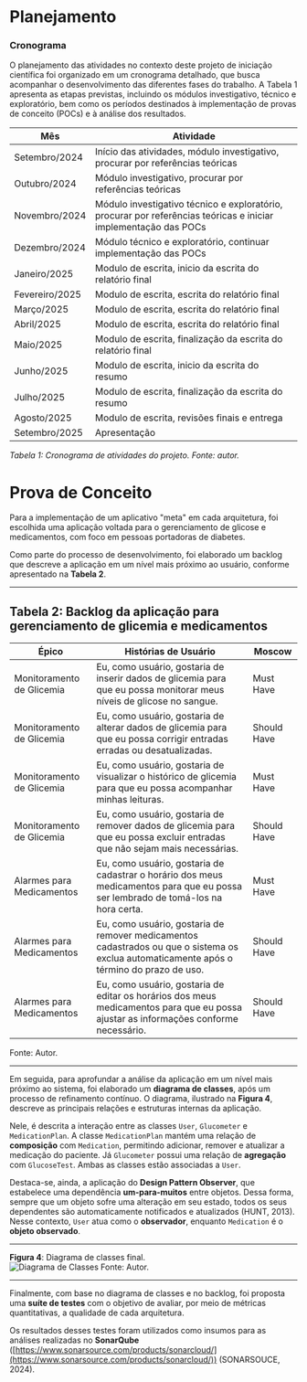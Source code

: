 # Planejamento

### Cronograma

O planejamento das atividades no contexto deste projeto de iniciação científica foi organizado em um cronograma detalhado, que busca acompanhar o desenvolvimento das diferentes fases do trabalho. A Tabela 1 apresenta as etapas previstas, incluindo os módulos investigativo, técnico e exploratório, bem como os períodos destinados à implementação de provas de conceito (POCs) e à análise dos resultados.

| **Mês**          | **Atividade**                                                                 |
|-------------------|-------------------------------------------------------------------------------|
| Setembro/2024     | Início das atividades, módulo investigativo, procurar por referências teóricas |
| Outubro/2024      | Módulo investigativo, procurar por referências teóricas                      |
| Novembro/2024     | Módulo investigativo técnico e exploratório, procurar por referências teóricas e iniciar implementação das POCs |
| Dezembro/2024     | Módulo técnico e exploratório, continuar implementação das POCs              |
| Janeiro/2025      | Modulo de escrita, inicio da escrita do relatório final                      |
| Fevereiro/2025    | Modulo de escrita, escrita do relatório final                                                                              |
| Março/2025        | Modulo de escrita, escrita do relatório final                                                                              |
| Abril/2025        | Modulo de escrita, escrita do relatório final                                                                              |
| Maio/2025         | Modulo de escrita, finalização da escrita do relatório final                                                                              |
| Junho/2025        | Modulo de escrita, inicio da escrita do resumo                                                                              |
| Julho/2025        | Modulo de escrita, finalização da escrita do resumo                                                                              |
| Agosto/2025       | Modulo de escrita, revisões finais e entrega                                                                              |
| Setembro/2025     | Apresentação                                                                              |

_Tabela 1: Cronograma de atividades do projeto. Fonte: autor._

# Prova de Conceito

Para a implementação de um aplicativo "meta" em cada arquitetura, foi escolhida uma aplicação voltada para o gerenciamento de glicose e medicamentos, com foco em pessoas portadoras de diabetes.  

Como parte do processo de desenvolvimento, foi elaborado um backlog que descreve a aplicação em um nível mais próximo ao usuário, conforme apresentado na **Tabela 2**.

---

## Tabela 2: Backlog da aplicação para gerenciamento de glicemia e medicamentos

| Épico                     | Histórias de Usuário                                                                                                                                         | Moscow      |
|----------------------------|-------------------------------------------------------------------------------------------------------------------------------------------------------------|-------------|
| Monitoramento de Glicemia  | Eu, como usuário, gostaria de inserir dados de glicemia para que eu possa monitorar meus níveis de glicose no sangue.                                       | Must Have   |
| Monitoramento de Glicemia  | Eu, como usuário, gostaria de alterar dados de glicemia para que eu possa corrigir entradas erradas ou desatualizadas.                                     | Should Have |
| Monitoramento de Glicemia  | Eu, como usuário, gostaria de visualizar o histórico de glicemia para que eu possa acompanhar minhas leituras.                                              | Must Have   |
| Monitoramento de Glicemia  | Eu, como usuário, gostaria de remover dados de glicemia para que eu possa excluir entradas que não sejam mais necessárias.                                  | Should Have |
| Alarmes para Medicamentos  | Eu, como usuário, gostaria de cadastrar o horário dos meus medicamentos para que eu possa ser lembrado de tomá-los na hora certa.                           | Must Have   |
| Alarmes para Medicamentos  | Eu, como usuário, gostaria de remover medicamentos cadastrados ou que o sistema os exclua automaticamente após o término do prazo de uso.                  | Should Have |
| Alarmes para Medicamentos  | Eu, como usuário, gostaria de editar os horários dos meus medicamentos para que eu possa ajustar as informações conforme necessário.                        | Should Have |

Fonte: Autor.  

---

Em seguida, para aprofundar a análise da aplicação em um nível mais próximo ao sistema, foi elaborado um **diagrama de classes**, após um processo de refinamento contínuo. O diagrama, ilustrado na **Figura 4**, descreve as principais relações e estruturas internas da aplicação.  

Nele, é descrita a interação entre as classes `User`, `Glucometer` e `MedicationPlan`. A classe `MedicationPlan` mantém uma relação de **composição** com `Medication`, permitindo adicionar, remover e atualizar a medicação do paciente. Já `Glucometer` possui uma relação de **agregação** com `GlucoseTest`. Ambas as classes estão associadas a `User`.  

Destaca-se, ainda, a aplicação do **Design Pattern Observer**, que estabelece uma dependência **um-para-muitos** entre objetos. Dessa forma, sempre que um objeto sofre uma alteração em seu estado, todos os seus dependentes são automaticamente notificados e atualizados (HUNT, 2013). Nesse contexto, `User` atua como o **observador**, enquanto `Medication` é o **objeto observado**.  

---

**Figura 4**: Diagrama de classes final.  
![Diagrama de Classes](DiagramadeclassesV4.png)
Fonte: Autor.  

---

Finalmente, com base no diagrama de classes e no backlog, foi proposta uma **suíte de testes** com o objetivo de avaliar, por meio de métricas quantitativas, a qualidade de cada arquitetura.  

Os resultados desses testes foram utilizados como insumos para as análises realizadas no **SonarQube** ([https://www.sonarsource.com/products/sonarcloud/](https://www.sonarsource.com/products/sonarcloud/)) (SONARSOUCE, 2024).
